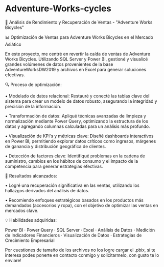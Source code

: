 # Adventure-Works-cycles
🚴 Análisis de Rendimiento y Recuperación de Ventas - "Adventure Works Bicycles"

📊 Optimización de Ventas para Adventure Works Bicycles en el Mercado Asiático

En este proyecto, me centré en revertir la caída de ventas de Adventure Works Bicycles. Utilizando SQL Server y Power BI, gestioné y visualicé grandes volúmenes de datos provenientes de la base AdventureWorksDW2019 y archivos en Excel para generar soluciones efectivas.

🔍 Proceso de optimización:

• Modelado de datos relacional: Restauré y conecté las tablas clave del sistema para crear un modelo de datos robusto, asegurando la integridad y precisión de la información.

• Transformación de datos: Apliqué técnicas avanzadas de limpieza y normalización mediante Power Query, optimizando la estructura de los datos y agregando columnas calculadas para un análisis más profundo.

• Visualización de KPI's y métricas clave: Diseñé dashboards interactivos en Power BI, permitiendo explorar datos críticos como ingresos, márgenes de ganancia y distribución geográfica de clientes.

• Detección de factores clave: Identifiqué problemas en la cadena de suministro, cambios en los hábitos de consumo y el impacto de la competencia para generar estrategias efectivas.

🎯 Resultados alcanzados:

• Logré una recuperación significativa en las ventas, utilizando los hallazgos derivados del análisis de datos.

• Recomiendo enfoques estratégicos basados en los productos más demandados (accesorios y ropa), con el objetivo de optimizar las ventas en mercados clave.

💡 Habilidades adquiridas:

Power BI · Power Query · SQL Server · Excel · Análisis de Datos · Medición de Indicadores Financieros · Visualización de Datos · Estrategias de Crecimiento Empresarial

Por cuestiones de tamaño de los archivos no los logre cargar el .pbix, si te interesa podes ponerte en contacto conmigo y solicitarmelo, con gusto te lo enviare!
